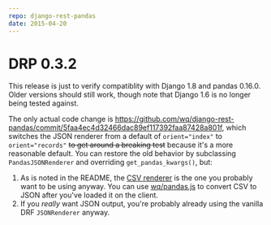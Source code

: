 ```yaml
---
repo: django-rest-pandas
date: 2015-04-20
---
```


# DRP 0.3.2

This release is just to verify compatiblity with Django 1.8 and pandas 0.16.0.  Older versions should still work, though note that Django 1.6 is no longer being tested against.

The only actual code change is https://github.com/wq/django-rest-pandas/commit/5faa4ec4d32466dac89ef117392faa87428a801f, which switches the JSON renderer from a default of `orient="index"` to `orient="records"` <strike>to get around a breaking test</strike> because it's a more reasonable default.  You can restore the old behavior by subclassing `PandasJSONRenderer` and overriding `get_pandas_kwargs()`, but:
1. As is noted in the README, the [CSV renderer](../renderers/csv.md) is the one you probably want to be using anyway.  You can use [wq/pandas.js](../@wq/pandas.md) to convert CSV to JSON after you've loaded it on the client.
2. If you _really_ want JSON output, you're probably already using the vanilla DRF `JSONRenderer` anyway.

